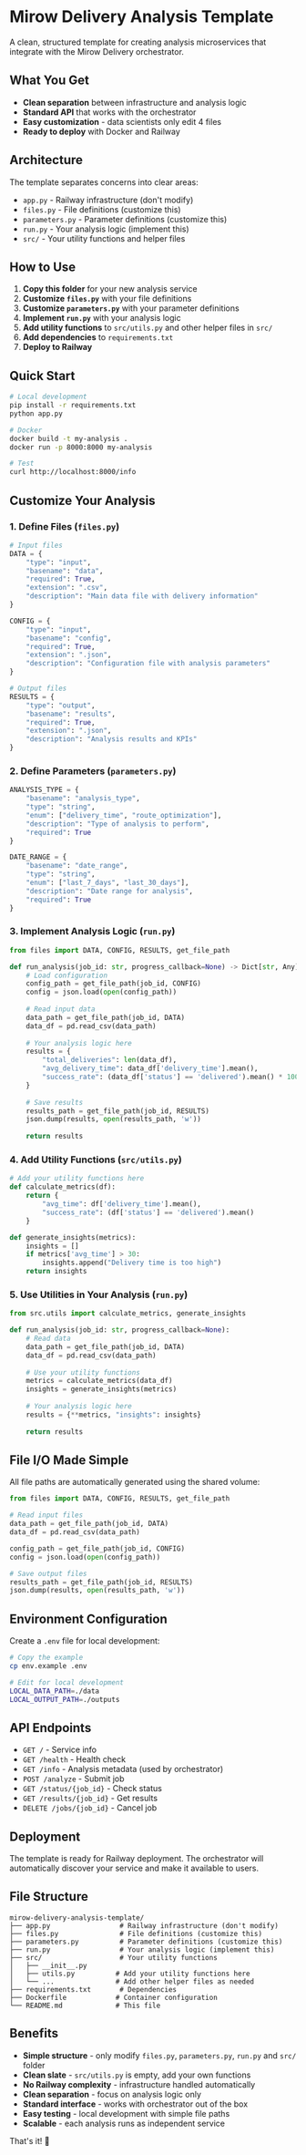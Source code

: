 # Mirow Delivery Analysis Template

A clean, structured template for creating analysis microservices that integrate with the Mirow Delivery orchestrator.

## What You Get

- **Clean separation** between infrastructure and analysis logic
- **Standard API** that works with the orchestrator
- **Easy customization** - data scientists only edit 4 files
- **Ready to deploy** with Docker and Railway

## Architecture

The template separates concerns into clear areas:

- `app.py` - Railway infrastructure (don't modify)
- `files.py` - File definitions (customize this)
- `parameters.py` - Parameter definitions (customize this)
- `run.py` - Your analysis logic (implement this)
- `src/` - Your utility functions and helper files

## How to Use

1. **Copy this folder** for your new analysis service
2. **Customize `files.py`** with your file definitions
3. **Customize `parameters.py`** with your parameter definitions
4. **Implement `run.py`** with your analysis logic
5. **Add utility functions** to `src/utils.py` and other helper files in `src/`
6. **Add dependencies** to `requirements.txt`
7. **Deploy to Railway**

## Quick Start

```bash
# Local development
pip install -r requirements.txt
python app.py

# Docker
docker build -t my-analysis .
docker run -p 8000:8000 my-analysis

# Test
curl http://localhost:8000/info
```

## Customize Your Analysis

### 1. Define Files (`files.py`)

```python
# Input files
DATA = {
    "type": "input",
    "basename": "data",
    "required": True,
    "extension": ".csv",
    "description": "Main data file with delivery information"
}

CONFIG = {
    "type": "input",
    "basename": "config",
    "required": True,
    "extension": ".json",
    "description": "Configuration file with analysis parameters"
}

# Output files
RESULTS = {
    "type": "output",
    "basename": "results",
    "required": True,
    "extension": ".json",
    "description": "Analysis results and KPIs"
}
```

### 2. Define Parameters (`parameters.py`)

```python
ANALYSIS_TYPE = {
    "basename": "analysis_type",
    "type": "string",
    "enum": ["delivery_time", "route_optimization"],
    "description": "Type of analysis to perform",
    "required": True
}

DATE_RANGE = {
    "basename": "date_range",
    "type": "string",
    "enum": ["last_7_days", "last_30_days"],
    "description": "Date range for analysis",
    "required": True
}
```

### 3. Implement Analysis Logic (`run.py`)

```python
from files import DATA, CONFIG, RESULTS, get_file_path

def run_analysis(job_id: str, progress_callback=None) -> Dict[str, Any]:
    # Load configuration
    config_path = get_file_path(job_id, CONFIG)
    config = json.load(open(config_path))
    
    # Read input data
    data_path = get_file_path(job_id, DATA)
    data_df = pd.read_csv(data_path)
    
    # Your analysis logic here
    results = {
        "total_deliveries": len(data_df),
        "avg_delivery_time": data_df['delivery_time'].mean(),
        "success_rate": (data_df['status'] == 'delivered').mean() * 100
    }
    
    # Save results
    results_path = get_file_path(job_id, RESULTS)
    json.dump(results, open(results_path, 'w'))
    
    return results
```

### 4. Add Utility Functions (`src/utils.py`)

```python
# Add your utility functions here
def calculate_metrics(df):
    return {
        "avg_time": df['delivery_time'].mean(),
        "success_rate": (df['status'] == 'delivered').mean()
    }

def generate_insights(metrics):
    insights = []
    if metrics['avg_time'] > 30:
        insights.append("Delivery time is too high")
    return insights
```

### 5. Use Utilities in Your Analysis (`run.py`)

```python
from src.utils import calculate_metrics, generate_insights

def run_analysis(job_id: str, progress_callback=None):
    # Read data
    data_path = get_file_path(job_id, DATA)
    data_df = pd.read_csv(data_path)
    
    # Use your utility functions
    metrics = calculate_metrics(data_df)
    insights = generate_insights(metrics)
    
    # Your analysis logic here
    results = {**metrics, "insights": insights}
    
    return results
```

## File I/O Made Simple

All file paths are automatically generated using the shared volume:

```python
from files import DATA, CONFIG, RESULTS, get_file_path

# Read input files
data_path = get_file_path(job_id, DATA)
data_df = pd.read_csv(data_path)

config_path = get_file_path(job_id, CONFIG)
config = json.load(open(config_path))

# Save output files
results_path = get_file_path(job_id, RESULTS)
json.dump(results, open(results_path, 'w'))
```

## Environment Configuration

Create a `.env` file for local development:

```bash
# Copy the example
cp env.example .env

# Edit for local development
LOCAL_DATA_PATH=./data
LOCAL_OUTPUT_PATH=./outputs
```

## API Endpoints

- `GET /` - Service info
- `GET /health` - Health check  
- `GET /info` - Analysis metadata (used by orchestrator)
- `POST /analyze` - Submit job
- `GET /status/{job_id}` - Check status
- `GET /results/{job_id}` - Get results
- `DELETE /jobs/{job_id}` - Cancel job

## Deployment

The template is ready for Railway deployment. The orchestrator will automatically discover your service and make it available to users.

## File Structure

```
mirow-delivery-analysis-template/
├── app.py                 # Railway infrastructure (don't modify)
├── files.py               # File definitions (customize this)
├── parameters.py          # Parameter definitions (customize this)
├── run.py                 # Your analysis logic (implement this)
├── src/                   # Your utility functions
│   ├── __init__.py
│   ├── utils.py          # Add your utility functions here
│   └── ...               # Add other helper files as needed
├── requirements.txt       # Dependencies
├── Dockerfile            # Container configuration
└── README.md             # This file
```

## Benefits

- **Simple structure** - only modify `files.py`, `parameters.py`, `run.py` and `src/` folder
- **Clean slate** - `src/utils.py` is empty, add your own functions
- **No Railway complexity** - infrastructure handled automatically
- **Clean separation** - focus on analysis logic only
- **Standard interface** - works with orchestrator out of the box
- **Easy testing** - local development with simple file paths
- **Scalable** - each analysis runs as independent service

That's it! 🎉

